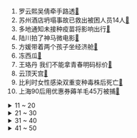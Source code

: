 1. 罗云熙吴倩牵手路透[:link:](https://s.weibo.com/weibo?q=%23罗云熙吴倩牵手路透%23&Refer=top)
2. 苏州酒店坍塌事故已救出被困人员14人[:link:](https://s.weibo.com/weibo?q=%23苏州酒店坍塌事故已救出被困人员14人%23&Refer=top)
3. 多地通知未接种疫苗将影响出行[:link:](https://s.weibo.com/weibo?q=%23多地通知未接种疫苗将影响出行%23&Refer=top)
4. 陆川拍了神马微电影[:link:](https://s.weibo.com/weibo?q=%23陆川拍了神马微电影%23&Refer=top)
5. 方媛带着两个孩子坐经济舱[:link:](https://s.weibo.com/weibo?q=%23方媛带着两个孩子坐经济舱%23&Refer=top)
6. 冻西瓜[:link:](https://s.weibo.com/weibo?q=%23冻西瓜%23&Refer=top)
7. 王珞丹 我们不能拿青春明码标价[:link:](https://s.weibo.com/weibo?q=%23王珞丹%20我们不能拿青春明码标价%23&Refer=top)
8. 云顶天宫[:link:](https://s.weibo.com/weibo?q=%23云顶天宫%23&Refer=top)
9. 比利时女性感染双重变种毒株后死亡[:link:](https://s.weibo.com/weibo?q=%23比利时女性感染双重变种毒株后死亡%23&Refer=top)
10. 上海90后用优惠券薅羊毛45万被捕[:link:](https://s.weibo.com/weibo?q=%23上海90后用优惠券薅羊毛45万被捕%23&Refer=top)
<details>
<summary>11 ~ 20</summary>

11. 24年前张桂梅在讲台倒下瞬间[:link:](https://s.weibo.com/weibo?q=%2324年前张桂梅在讲台倒下瞬间%23&Refer=top)
12. 刘德华祝福失孤原型郭刚堂[:link:](https://s.weibo.com/weibo?q=%23刘德华祝福失孤原型郭刚堂%23&Refer=top)
13. 时代少年团为张真源贺峻霖补过生日[:link:](https://s.weibo.com/weibo?q=%23时代少年团为张真源贺峻霖补过生日%23&Refer=top)
14. 当兵的人用过的浴巾[:link:](https://s.weibo.com/weibo?q=%23当兵的人用过的浴巾%23&Refer=top)
15. 流浪地球2要开机了[:link:](https://s.weibo.com/weibo?q=%23流浪地球2要开机了%23&Refer=top)
16. 甘肃一高中老师在黄河石上绘画[:link:](https://s.weibo.com/weibo?q=%23甘肃一高中老师在黄河石上绘画%23&Refer=top)
17. 李溪芮可爱[:link:](https://s.weibo.com/weibo?q=%23李溪芮可爱%23&Refer=top)
18. 鲍雪有多自来熟[:link:](https://s.weibo.com/weibo?q=%23鲍雪有多自来熟%23&Refer=top)
19. 被一个10岁小女孩的臂力惊到了[:link:](https://s.weibo.com/weibo?q=%23被一个10岁小女孩的臂力惊到了%23&Refer=top)
20. 中国已拥有14项世界自然遗产[:link:](https://s.weibo.com/weibo?q=%23中国已拥有14项世界自然遗产%23&Refer=top)
</details>
<details>
<summary>21 ~ 30</summary>

21. 大学生拨打12339立功了[:link:](https://s.weibo.com/weibo?q=%23大学生拨打12339立功了%23&Refer=top)
22. 沙溢点赞美女照片[:link:](https://s.weibo.com/weibo?q=%23沙溢点赞美女照片%23&Refer=top)
23. 林更新把老师称呼改成弟弟[:link:](https://s.weibo.com/weibo?q=%23林更新把老师称呼改成弟弟%23&Refer=top)
24. 伊能静女儿腿长[:link:](https://s.weibo.com/weibo?q=%23伊能静女儿腿长%23&Refer=top)
25. 苏州酒店倒塌事故被困者发声[:link:](https://s.weibo.com/weibo?q=%23苏州酒店倒塌事故被困者发声%23&Refer=top)
26. 住在60层是种什么体验[:link:](https://s.weibo.com/weibo?q=%23住在60层是种什么体验%23&Refer=top)
27. 金晨问妈妈要变声期[:link:](https://s.weibo.com/weibo?q=%23金晨问妈妈要变声期%23&Refer=top)
28. 张艺兴用筷子的另一头夹面[:link:](https://s.weibo.com/weibo?q=%23张艺兴用筷子的另一头夹面%23&Refer=top)
29. 白敬亭的脸被台标挡住了[:link:](https://s.weibo.com/weibo?q=%23白敬亭的脸被台标挡住了%23&Refer=top)
30. 4AM夺冠[:link:](https://s.weibo.com/weibo?q=%234AM夺冠%23&Refer=top)
</details>
<details>
<summary>31 ~ 40</summary>

31. 失孤原型郭刚堂儿子DNA比对成功[:link:](https://s.weibo.com/weibo?q=%23失孤原型郭刚堂儿子DNA比对成功%23&Refer=top)
32. 中国医生[:link:](https://s.weibo.com/weibo?q=%23中国医生%23&Refer=top)
33. 北辙南辕[:link:](https://s.weibo.com/weibo?q=%23北辙南辕%23&Refer=top)
34. 心疼后池[:link:](https://s.weibo.com/weibo?q=%23心疼后池%23&Refer=top)
35. 魔幻手机其实是部神剧[:link:](https://s.weibo.com/weibo?q=%23魔幻手机其实是部神剧%23&Refer=top)
36. 羊肉价格降幅超三成[:link:](https://s.weibo.com/weibo?q=%23羊肉价格降幅超三成%23&Refer=top)
37. 谢霆锋给菜打伞[:link:](https://s.weibo.com/weibo?q=%23谢霆锋给菜打伞%23&Refer=top)
38. 龚俊女友视角代入感[:link:](https://s.weibo.com/weibo?q=%23龚俊女友视角代入感%23&Refer=top)
39. 宋茜演技[:link:](https://s.weibo.com/weibo?q=%23宋茜演技%23&Refer=top)
40. 小朋友给自己安排的一生[:link:](https://s.weibo.com/weibo?q=%23小朋友给自己安排的一生%23&Refer=top)
</details>
<details>
<summary>41 ~ 50</summary>

41. 直击苏州坍塌酒店救援现场[:link:](https://s.weibo.com/weibo?q=%23直击苏州坍塌酒店救援现场%23&Refer=top)
42. 千古玦尘[:link:](https://s.weibo.com/weibo?q=%23千古玦尘%23&Refer=top)
43. 张桂梅上门劝失学女生返校视频[:link:](https://s.weibo.com/weibo?q=%23张桂梅上门劝失学女生返校视频%23&Refer=top)
44. 原来这就是情侣帽[:link:](https://s.weibo.com/weibo?q=%23原来这就是情侣帽%23&Refer=top)
45. 云南新增1例本土确诊[:link:](https://s.weibo.com/weibo?q=%23云南新增1例本土确诊%23&Refer=top)
46. 东京奥运会时间表[:link:](https://s.weibo.com/weibo?q=%23东京奥运会时间表%23&Refer=top)
47. 砍杀女硕士男子曾写保证书道歉[:link:](https://s.weibo.com/weibo?q=%23砍杀女硕士男子曾写保证书道歉%23&Refer=top)
48. 在母婴室抽烟有多过分[:link:](https://s.weibo.com/weibo?q=%23在母婴室抽烟有多过分%23&Refer=top)
49. 貂蝉仲夏夜之梦[:link:](https://s.weibo.com/weibo?q=%23貂蝉仲夏夜之梦%23&Refer=top)
50. 贺先生的恋恋不忘[:link:](https://s.weibo.com/weibo?q=%23贺先生的恋恋不忘%23&Refer=top)
51. 北辙南辕的角色有多真实[:link:](https://s.weibo.com/weibo?q=%23北辙南辕的角色有多真实%23&Refer=top)
</details>